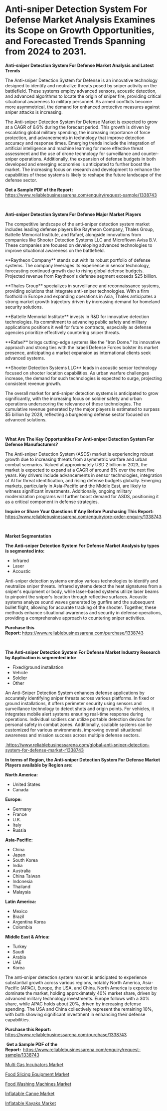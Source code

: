 <p><h1>Anti-sniper Detection System For Defense Market Analysis Examines its Scope on Growth Opportunities, and Forecasted Trends Spanning from 2024 to 2031.</h1></p><p><strong>Anti-sniper Detection System For Defense Market Analysis and Latest Trends</strong></p>
<p><p>The Anti-sniper Detection System for Defense is an innovative technology designed to identify and neutralize threats posed by sniper activity on the battlefield. These systems employ advanced sensors, acoustic detection, and advanced algorithms to locate the origin of sniper fire, providing critical situational awareness to military personnel. As armed conflicts become more asymmetrical, the demand for enhanced protective measures against sniper attacks is increasing.</p><p>The Anti-sniper Detection System for Defense Market is expected to grow at a CAGR of 6.6% during the forecast period. This growth is driven by escalating global military spending, the increasing importance of force protection, and advancements in technology that improve detection accuracy and response times. Emerging trends include the integration of artificial intelligence and machine learning for more effective threat assessment and the use of drone technology for surveillance and counter-sniper operations. Additionally, the expansion of defense budgets in both developed and emerging economies is anticipated to further boost the market. The increasing focus on research and development to enhance the capabilities of these systems is likely to reshape the future landscape of the defense sector.</p></p>
<p><strong>Get a Sample PDF of the Report:&nbsp;</strong> <a href="https://www.reliablebusinessarena.com/enquiry/request-sample/1338743?utm_campaign=1566&utm_medium=2&utm_source=Github&utm_content=ia&utm_term=20102024&utm_id=anti-sniper-detection-system-for-defense">https://www.reliablebusinessarena.com/enquiry/request-sample/1338743</a></p>
<p>&nbsp;</p>
<p><strong>Anti-sniper Detection System For Defense Major Market Players</strong></p>
<p><p>The competitive landscape of the anti-sniper detection system market includes leading defense players like Raytheon Company, Thales Group, Battelle Memorial Institute, and Rafael, alongside innovations from companies like Shooter Detection Systems LLC and Microflown Avisa B.V. These companies are focused on developing advanced technologies to improve situational awareness on the battlefield.</p><p>**Raytheon Company** stands out with its robust portfolio of defense systems. The company leverages its experience in sensor technology, forecasting continued growth due to rising global defense budgets. Projected revenue from Raytheon's defense segment exceeds $25 billion.</p><p>**Thales Group** specializes in surveillance and reconnaissance systems, providing solutions that integrate anti-sniper technologies. With a firm foothold in Europe and expanding operations in Asia, Thales anticipates a strong market growth trajectory driven by increasing demand for homeland security solutions.</p><p>**Battelle Memorial Institute** invests in R&D for innovative detection technologies. Its commitment to advancing public safety and military applications positions it well for future contracts, especially as defense agencies prioritize effectively countering sniper threats.</p><p>**Rafael** brings cutting-edge systems like the "Iron Dome." Its innovative approach and strong ties with the Israeli Defense Forces bolster its market presence, anticipating a market expansion as international clients seek advanced systems.</p><p>**Shooter Detection Systems LLC** leads in acoustic sensor technology focused on shooter location capabilities. As urban warfare challenges increase, the demand for such technologies is expected to surge, projecting consistent revenue growth.</p><p>The overall market for anti-sniper detection systems is anticipated to grow significantly, with the increasing focus on soldier safety and urban operations underscoring the relevance of these technologies. The cumulative revenue generated by the major players is estimated to surpass $5 billion by 2028, reflecting a burgeoning defense sector focused on advanced solutions.</p></p>
<p>&nbsp;</p>
<p><strong>What Are The Key Opportunities For Anti-sniper Detection System For Defense Manufacturers?</strong></p>
<p><p>The Anti-sniper Detection System (ASDS) market is experiencing robust growth due to increasing threats from asymmetric warfare and urban combat scenarios. Valued at approximately USD 2 billion in 2023, the market is expected to expand at a CAGR of around 8% over the next five years. Key drivers include advancements in sensor technologies, integration of AI for threat identification, and rising defense budgets globally. Emerging markets, particularly in Asia-Pacific and the Middle East, are likely to witness significant investments. Additionally, ongoing military modernization programs will further boost demand for ASDS, positioning it as a critical component in defense strategies.</p></p>
<p><strong>Inquire or Share Your Questions If Any Before Purchasing This Report:</strong> <a href="https://www.reliablebusinessarena.com/enquiry/pre-order-enquiry/1338743?utm_campaign=1566&utm_medium=2&utm_source=Github&utm_content=ia&utm_term=20102024&utm_id=anti-sniper-detection-system-for-defense">https://www.reliablebusinessarena.com/enquiry/pre-order-enquiry/1338743</a></p>
<p>&nbsp;</p>
<p><strong>Market Segmentation</strong></p>
<p><strong>The Anti-sniper Detection System For Defense Market Analysis by types is segmented into:</strong></p>
<p><ul><li>Infrared</li><li>Laser</li><li>Acoustic</li></ul></p>
<p><p>Anti-sniper detection systems employ various technologies to identify and neutralize sniper threats. Infrared systems detect the heat signatures from a sniper's equipment or body, while laser-based systems utilize laser beams to pinpoint the sniper's location through reflective surfaces. Acoustic systems analyze sound waves generated by gunfire and the subsequent bullet flight, allowing for accurate tracking of the shooter. Together, these methods enhance situational awareness and security in defense operations, providing a comprehensive approach to countering sniper activities.</p></p>
<p><strong>Purchase this Report:&nbsp;</strong><a href="https://www.reliablebusinessarena.com/purchase/1338743?utm_campaign=1566&utm_medium=2&utm_source=Github&utm_content=ia&utm_term=20102024&utm_id=anti-sniper-detection-system-for-defense">https://www.reliablebusinessarena.com/purchase/1338743</a></p>
<p>&nbsp;</p>
<p><strong>The Anti-sniper Detection System For Defense Market Industry Research by Application is segmented into:</strong></p>
<p><ul><li>Fixed/ground installation</li><li>Vehicle</li><li>Soldier</li><li>Other</li></ul></p>
<p><p>An Anti-Sniper Detection System enhances defense applications by accurately identifying sniper threats across various platforms. In fixed or ground installations, it offers perimeter security using sensors and surveillance technology to detect shots and origin points. For vehicles, it integrates mobile alert systems ensuring real-time response during operations. Individual soldiers can utilize portable detection devices for personal safety in combat zones. Additionally, scalable systems can be customized for various environments, improving overall situational awareness and mission success across multiple defense sectors.</p></p>
<p><a href="https://www.reliablebusinessarena.com/global-anti-sniper-detection-system-for-defense-market-r1338743?utm_campaign=1566&utm_medium=2&utm_source=Github&utm_content=ia&utm_term=20102024&utm_id=anti-sniper-detection-system-for-defense">&nbsp;https://www.reliablebusinessarena.com/global-anti-sniper-detection-system-for-defense-market-r1338743</a></p>
<p><strong>In terms of Region, the Anti-sniper Detection System For Defense Market Players available by Region are:</strong></p>
<p>
    <p> <strong> North America: </strong>
        <ul>
            <li>United States</li>
            <li>Canada</li>
        </ul>
        </p> 
    <p> <strong> Europe: </strong>
        <ul>
            <li>Germany</li>
            <li>France</li>
            <li>U.K.</li>
            <li>Italy</li>
            <li>Russia</li>
        </ul>
        </p> 
    <p> <strong> Asia-Pacific: </strong>
        <ul>
            <li>China</li>
            <li>Japan</li>
            <li>South Korea</li>
            <li>India</li>
            <li>Australia</li>
            <li>China Taiwan</li>
            <li>Indonesia</li>
            <li>Thailand</li>
            <li>Malaysia</li>
        </ul>
        </p> 
    <p> <strong> Latin America: </strong>
        <ul>
            <li>Mexico</li>
            <li>Brazil</li>
            <li>Argentina Korea</li>
            <li>Colombia</li>
        </ul>
        </p> 
    <p> <strong> Middle East & Africa: </strong>
        <ul>
            <li>Turkey</li>
            <li>Saudi</li>
            <li>Arabia</li>
            <li>UAE</li>
            <li>Korea</li>
        </ul>
    </p>
    </p>
<p><p>The anti-sniper detection system market is anticipated to experience substantial growth across various regions, notably North America, Asia-Pacific (APAC), Europe, the USA, and China. North America is expected to dominate the market, holding approximately 40% market share, driven by advanced military technology investments. Europe follows with a 30% share, while APAC holds about 20%, driven by increasing defense spending. The USA and China collectively represent the remaining 10%, with both showing significant investment in enhancing their defense capabilities.</p></p>
<p><strong>Purchase this Report: </strong><a href="https://www.reliablebusinessarena.com/purchase/1338743?utm_campaign=1566&utm_medium=2&utm_source=Github&utm_content=ia&utm_term=20102024&utm_id=anti-sniper-detection-system-for-defense">https://www.reliablebusinessarena.com/purchase/1338743</a></p>
<p>&nbsp;<strong>Get a Sample PDF of the Report:&nbsp;&nbsp;</strong><a href="https://www.reliablebusinessarena.com/enquiry/request-sample/1338743?utm_campaign=1566&utm_medium=2&utm_source=Github&utm_content=ia&utm_term=20102024&utm_id=anti-sniper-detection-system-for-defense">https://www.reliablebusinessarena.com/enquiry/request-sample/1338743</a></p>
<p><strong></strong></p>
<p><p><a href="https://www.linkedin.com/pulse/opportunities-challenges-multi-gas-incubators-market-strategic-aebre?utm_campaign=1566&utm_medium=2&utm_source=Github&utm_content=ia&utm_term=20102024&utm_id=anti-sniper-detection-system-for-defense">Multi Gas Incubators Market</a></p><p><a href="https://www.linkedin.com/pulse/food-slicing-equipment-market-research-report-exploring-eqrve?utm_campaign=1566&utm_medium=2&utm_source=Github&utm_content=ia&utm_term=20102024&utm_id=anti-sniper-detection-system-for-defense">Food Slicing Equipment Market</a></p><p><a href="https://www.linkedin.com/pulse/food-washing-machines-sector-surge-97-growth-roadmap-2031-mhy5e?utm_campaign=1566&utm_medium=2&utm_source=Github&utm_content=ia&utm_term=20102024&utm_id=anti-sniper-detection-system-for-defense">Food Washing Machines Market</a></p><p><a href="https://www.linkedin.com/pulse/unlocking-growth-potential-strategic-analysis-inflatable-wlpie?utm_campaign=1566&utm_medium=2&utm_source=Github&utm_content=ia&utm_term=20102024&utm_id=anti-sniper-detection-system-for-defense">Inflatable Canoe Market</a></p><p><a href="https://www.linkedin.com/pulse/inflatable-kayaks-market-strategic-insights-product-evolution-1ikbe?utm_campaign=1566&utm_medium=2&utm_source=Github&utm_content=ia&utm_term=20102024&utm_id=anti-sniper-detection-system-for-defense">Inflatable Kayaks Market</a></p></p>